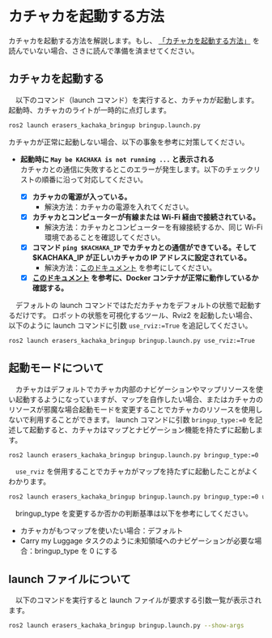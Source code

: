 # カチャカを起動する方法

カチャカを起動する方法を解説します。もし、
[「カチャカを起動する方法」](/docs/howtoconnect.md)
を読んでいない場合、さきに読んで準備を済ませてください。

## カチャカを起動する
　以下のコマンド（launch コマンド）を実行すると、カチャカが起動します。起動時、カチャカのライトが一時的に点灯します。
```bash
ros2 launch erasers_kachaka_bringup bringup.launch.py
```
カチャカが正常に起動しない場合、以下の事象を参考に対策してください。

- **起動時に `May be KACHAKA is not running ...` と表示される**<br>
  カチャカとの通信に失敗するとこのエラーが発生します。以下のチェックリストの順番に沿って対応してください。

  - [x] **カチャカの電源が入っている。**
    - 解決方法：カチャカの電源を入れてください。
  - [x] **カチャカとコンピューターが有線または Wi-Fi 経由で接続されている。**
    - 解決方法：カチャカとコンピューターを有線接続するか、同じ Wi-Fi 環境であることを確認してください。
  - [x] **コマンド `ping $KACHAKA_IP` でカチャカとの通信ができている。そして $KACHAKA_IP が正しいカチャカの IP アドレスに設定されている。**
    - 解決方法：[このドキュメント](/docs/howtoconnect.md) を参考にしてください。
  - [x] **[このドキュメント](/docs/erk_docker.md) を参考に、Docker コンテナが正常に動作しているか確認する。**

　デフォルトの launch コマンドではただカチャカをデフォルトの状態で起動するだけです。
ロボットの状態を可視化するツール、Rviz2 を起動したい場合、以下のように launch コマンドに引数 `use_rviz:=True` を追記してください。
```bash
ros2 launch erasers_kachaka_bringup bringup.launch.py use_rviz:=True
```

## 起動モードについて
　カチャカはデフォルトでカチャカ内部のナビゲーションやマップリソースを使い起動するようになっていますが、マップを自作したい場合、またはカチャカのリソースが邪魔な場合起動モードを変更することでカチャカのリソースを使用しないで利用することができます。
launch コマンドに引数 `bringup_type:=0` を記述して起動すると、カチャカはマップとナビゲーション機能を持たずに起動します。
```bash
ros2 launch erasers_kachaka_bringup bringup.launch.py bringup_type:=0
```
　`use_rviz` を併用することでカチャカがマップを持たずに起動したことがよくわかります。
```bash
ros2 launch erasers_kachaka_bringup bringup.launch.py bringup_type:=0 use_rviz:=True
```
　bringup_type を変更するか否かの判断基準は以下を参考にしてください。

- カチャカがもつマップを使いたい場合：デフォルト
- Carry my Luggage タスクのように未知領域へのナビゲーションが必要な場合：bringup_type を 0 にする

## launch ファイルについて
　以下のコマンドを実行すると launch ファイルが要求する引数一覧が表示されます。
```bash
ros2 launch erasers_kachaka_bringup bringup.launch.py --show-args
```
